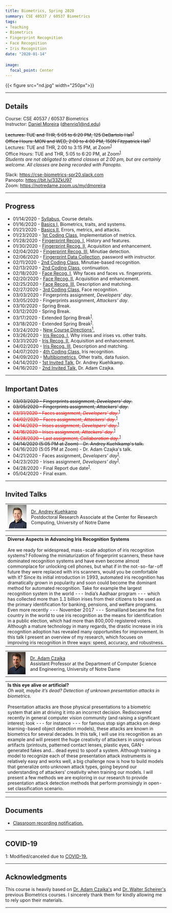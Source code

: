 ```yaml
---
title: Biometrics, Spring 2020
summary: CSE 40537 / 60537 Biometrics
tags:
- Teaching
- Biometrics
- Fingerprint Recognition
- Face Recognition
- Iris Recognition
date: "2020-01-14"

image:
  focal_point: Center
---
```

{{< figure src="nd.jpg" width="250px">}}

----------
## Details
Course: CSE 40537 / 60537 Biometrics  
Instructor: [Daniel Moreira](/) (dhenriq1@nd.edu) 
 
~~Lectures: TUE and THR, 5:05 to 6:20 PM, 125 DeBartolo Hall~~<sup>[1](#covid19)</sup>  
~~Office Hours: MON and WED, 2:00 to 4:00 PM, 150N Fitzpatrick Hall~~<sup>[1](#covid19)</sup>
Lectures: TUE and THR, 2:00 to 3:15 PM, at Zoom<sup>[1](#covid19)</sup>  
Office Hours: TUE and THR, 5:05 to 6:20 PM, at Zoom<sup>[1](#covid19)</sup>  
*Students are not obligated to attend classes at 2:00 pm, but are certainly welcome. All classes are being recorded with Panopto.*  

Slack: https://cse-biometrics-spr20.slack.com  
Panopto: https://bit.ly/33ZkU97  
Zoom: https://notredame.zoom.us/my/dmoreira  


-----------
## Progress
* 01/14/2020 - [Syllabus,](/teaching/biometrics-spr20/lecture_00.pdf) Course details.
* 01/16/2020 - [Basics I,](/teaching/biometrics-spr20/lecture_01.pdf) Biometrics, traits, and systems. 
* 01/21/2020 - [Basics II,](/teaching/biometrics-spr20/lecture_02.pdf) Errors, metrics, and attacks. 
* 01/23/2020 - [1st Coding Class,](/teaching/biometrics-spr20/lecture_03.zip) Implementation of metrics.
* 01/28/2020 - [Fingerprint Recog. I,](/teaching/biometrics-spr20/lecture_04.pdf) History and features.
* 01/30/2020 - [Fingerprint Recog. II,](/teaching/biometrics-spr20/lecture_05.pdf) Acquisition and enhancement.
* 02/04/2020 - [Fingerprint Recog. III,](/teaching/biometrics-spr20/lecture_06.pdf) Minutiae detection.
* 02/06/2020 - [Fingerprint Data Collection,](/teaching/biometrics-spr20/lecture_07.zip) password with instructor.
* 02/11/2020 - [2nd Coding Class,](/teaching/biometrics-spr20/lecture_08_09.zip) Minutiae-based recognition.
* 02/13/2020 - [2nd Coding Class,](/teaching/biometrics-spr20/lecture_08_09.zip) continuation.
* 02/18/2020 - [Face Recog. I,](/teaching/biometrics-spr20/lecture_10.pdf) Why faces and faces vs. fingerprints.
* 02/20/2020 - [Face Recog. II,](/teaching/biometrics-spr20/lecture_11.pdf) Acquisition and enhancement.
* 02/25/2020 - [Face Recog. III,](/teaching/biometrics-spr20/lecture_12.pdf) Description and matching.
* 02/27/2020 - [3rd Coding Class,](/teaching/biometrics-spr20/lecture_13.zip) Face recognition.
* 03/03/2020 - Fingerprints assignment, *Developers' day*.
* 03/05/2020 - Fingerprints assignment, *Attackers' day*.
* 03/10/2020 - Spring Break.
* 03/12/2020 - Spring Break.
* 03/17/2020 - Extended Spring Break<sup>[1](#covid19)</sup>.
* 03/18/2020 - Extended Spring Break<sup>[1](#covid19)</sup>.
* 03/24/2020 - [New Course Directions<sup>1</sup>.](/teaching/biometrics-spr20/lecture_16.pdf)
* 03/26/2020 - [Iris Recog. I,](/teaching/biometrics-spr20/lecture_17.pdf) Why irises and irises vs. other traits.
* 03/31/2020 - [Iris Recog. II,](/teaching/biometrics-spr20/lecture_18.pdf) Acquisition and enhancement.
* 04/02/2020 - [Iris Recog. III,](/teaching/biometrics-spr20/lecture_19.pdf) Description and matching.
* 04/07/2020 - [4th Coding Class,](/teaching/biometrics-spr20/lecture_20.zip) Iris recognition.
* 04/09/2020 - [Multibiometrics,](/teaching/biometrics-spr20/lecture_21.pdf) Other traits, data fusion.
* 04/14/2020 - [1st Invited Talk,](#kuehlkamp) Dr. Andrey Kuehlkamp.
* 04/16/2020 - [2nd Invited Talk,](#czajka) Dr. Adam Czajka.

------------------
## Important Dates
* ~~03/03/2020 - Fingerprints assignment, *Developers' day*.~~
* ~~03/05/2020 - Fingerprints assignment, *Attackers' day*.~~
* <span style="color:red">~~03/31/2020 - Faces assignment, *Developers' day*.~~<sup>[1](#covid19)</sup></span>
* <span style="color:red">~~04/02/2020 - Faces assignment, *Attackers' day*.~~<sup>[1](#covid19)</sup></span>
* <span style="color:red">~~04/14/2020 - Irises assignment, *Developers' day*.~~<sup>[1](#covid19)</sup></span>
* <span style="color:red">~~04/16/2020 - Irises assignment, *Attackers' day*.~~<sup>[1](#covid19)</sup></span>
* <span style="color:red">~~04/28/2020 - Last assignment, *Collaboration day*.~~<sup>[1](#covid19)</sup></span>
* ~~04/14/2020 (5:05 PM at Zoom) - Dr. Andrey Kuehlkamp's talk.~~
* 04/16/2020 (5:05 PM at Zoom) - Dr. Adam Czajka's talk.
* 04/21/2020 - Faces assignment, *Developers' day*<sup>[1](#covid19)</sup></span>.
* 04/23/2020 - Irises assignment, *Developers' day*<sup>[1](#covid19)</sup></span>.
* 04/28/2020 - Final Report due date<sup>[1](#covid19)</sup></span>.
* 05/04/2020 - Final exam.

------------------
<a name="kuehlkamp"></a>
## Invited Talks
|   |   |
|---|---|
| ![Dr. Andrey Kuehlkamp](kuehlkamp.jpg) | [Dr. Andrey Kuehkamp](https://crc.nd.edu/about/people/andrey-kuehlkamp)</br> Postdoctoral Research Associate at the Center for Research Computing, University of Notre Dame|

|   |
|---|
| **Diverse Aspects in Advancing Iris Recognition Systems**</br></br> Are we ready for widespread, mass-scale adoption of iris recognition systems? Following the miniaturization of fingerprint scanners, these have dominated recognition systems and have even become almost commonplace for unlocking cell phones, but what if in the not-so-far-off future they were replaced with iris scanners, would you be comfortable with it? Since its initial introduction in 1993, automated iris recognition has dramatically grown in popularity and soon could become the dominant method for automated recognition. Take for example the largest recognition system in the world --- India’s Aadhaar program --- which has collected more than 1.1 billion irises from their citizens to be used as the primary identification for banking, pensions, and welfare programs. Even more recently --- November 2017 --- Somaliland became the first country in the world to use iris recognition as the means for identification in a public election, which had more than 800,000 registered voters. Although a mature technology in many regards, the drastic increase in iris recognition adoption has revealed many opportunities for improvement. In this talk I present an overview of my research, which focuses on improving iris recognition in three ways: speed, accuracy, and robustness. <a name="czajka"></a>|

|   |   |
|---|---|
| ![Dr. Adam Czajka](czajka.jpg) | [Dr. Adam Czajka](https://engineering.nd.edu/profiles/aczajka)</br> Assistant Professor at the Department of Computer Science and Engineering, University of Notre Dame|

|   |
|---|
| **Is this eye alive or artificial?**</br> *Oh wait, maybe it’s dead? Detection of unknown presentation attacks in biometrics.*</br></br> Presentation attacks are those physical presentations to a biometric system that aim at driving it into an incorrect decision. Rediscovered recently in general computer vision community (and raising a significant interest; look --- for instance --- for famous stop sign attacks on deep learning-based object detection models), these attacks are known in biometrics for several decades. In this talk, I will use iris recognition as an example and will present the huge creativity of attackers in using various artifacts (printouts, patterned contact lenses, plastic eyes, GAN-generated fakes and... dead eyes) to spoof a system. Although training a model to recognize each of these presentation attack instruments is relatively easy and works well, a big challenge now is how to build models that generalize onto unknown attack types, going beyond our understanding of attackers’ creativity when training our models. I will present a few methods we are exploring in our research to provide presentation attack detection methods that perform promisingly in open-set classification scenario. |

------------------
<a name="covid19"></a>
## Documents
* [Classroom recording notification.](/teaching/biometrics-spr20/panopto.pdf)    

------------------
## COVID-19
1: Modified/canceled due to [COVID-19.](https://coronavirus.nd.edu/)

------------------
## Acknowledgments
This course is heavily based on [Dr. Adam Czajka's](https://engineering.nd.edu/profiles/aczajka) and [Dr. Walter Scheirer's](https://www.wjscheirer.com/teaching/biometrics/yr2015fa/) previous Biometrics courses. I sincerely thank them for kindly allowing me to rely upon their materials.

------------------
